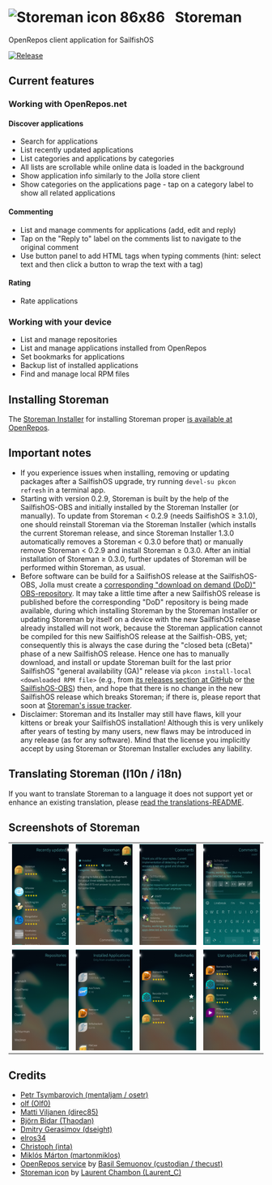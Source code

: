 # ![Storeman icon 86x86](https://github.com/storeman-developers/harbour-storeman/raw/master/icons/86x86/harbour-storeman.png) &nbsp; **Storeman**

OpenRepos client application for SailfishOS

[![Release](https://img.shields.io/github/release/storeman-developers/harbour-storeman.svg)](https://github.com/storeman-developers/harbour-storeman/releases)

## Current features

### Working with OpenRepos.net
#### Discover applications
- Search for applications
- List recently updated applications
- List categories and applications by categories
- All lists are scrollable while online data is loaded in the background
- Show application info similarly to the Jolla store client
- Show categories on the applications page - tap on a category label to show all related applications
#### Commenting
- List and manage comments for applications (add, edit and reply)
- Tap on the "Reply to" label on the comments list to navigate to the original comment
- Use button panel to add HTML tags when typing comments (hint: select text and then click a button to wrap the text with a tag)
#### Rating
- Rate applications

### Working with your device
- List and manage repositories
- List and manage applications installed from OpenRepos
- Set bookmarks for applications
- Backup list of installed applications
- Find and manage local RPM files

## Installing Storeman

The [Storeman Installer](https://github.com/storeman-developers/harbour-storeman-installer#readme) for installing Storeman proper [is available at OpenRepos](https://openrepos.net/content/olf/storeman-installer).

## Important notes

* If you experience issues when installing, removing or updating packages after a SailfishOS upgrade, try running `devel-su pkcon refresh` in a terminal app.
* Starting with version 0.2.9, Storeman is built by the help of the SailfishOS-OBS and initially installed by the Storeman Installer (or manually).  To update from Storeman < 0.2.9 (needs SailfishOS ≥ 3.1.0), one should reinstall Storeman via the Storeman Installer (which installs the current Storeman release, and since Storeman Installer 1.3.0 automatically removes a Storeman < 0.3.0 before that) or manually remove Storeman < 0.2.9 and install Storeman ≥ 0.3.0.  After an initial installation of Storeman ≥ 0.3.0, further updates of Storeman will be performed within Storeman, as usual.
* Before software can be build for a SailfishOS release at the SailfishOS-OBS, Jolla must create a [corresponding "download on demand (DoD)" OBS-repository](https://build.merproject.org/project/subprojects/sailfishos).  It may take a little time after a new SailfishOS release is published before the corresponding "DoD" repository is being made available, during which installing Storeman by the Storeman Installer or updating Storeman by itself on a device with the new SailfishOS release already installed will not work, because the Storeman application cannot be compiled for this new SailfishOS release at the Sailfish-OBS, yet; consequently this is always the case during the "closed beta (cBeta)" phase of a new SailfishOS release.  Hence one has to manually download, and install or update Storeman built for the last prior SailfishOS  "general availability (GA)" release via `pkcon install-local <downloaded RPM file>` (e.g., from [its releases section at GitHub](https://github.com/storeman-developers/harbour-storeman/releases) or [the SailfishOS-OBS](https://build.merproject.org/project/show/home:olf:harbour-storeman)) then, and hope that there is no change in the new SailfishOS release which breaks Storeman; if there is, please report that soon at [Storeman's issue tracker](https://github.com/storeman-developers/harbour-storeman/issues).
* Disclaimer: Storeman and its Installer may still have flaws, kill your kittens or break your SailfishOS installation!  Although this is very unlikely after years of testing by many users, new flaws may be introduced in any release (as for any software).  Mind that the license you implicitly accept by using Storeman or Storeman Installer excludes any liability.

## Translating Storeman (l10n / i18n)

If you want to translate Storeman to a language it does not support yet or enhance an existing translation, please [read the translations-README](https://github.com/storeman-developers/harbour-storeman/tree/master/translations#readme).

## Screenshots of Storeman

|     |     |     |     |
| --- | --- | --- | --- |
| ![RecentAppsPage](https://github.com/storeman-developers/harbour-storeman/raw/master/.xdata/screenshots/screenshot-screenshot-storeman-01.png) | ![AppPage](https://github.com/storeman-developers/harbour-storeman/raw/master/.xdata/screenshots/screenshot-screenshot-storeman-02.png) | ![CommentsPage](https://github.com/storeman-developers/harbour-storeman/raw/master/.xdata/screenshots/screenshot-screenshot-storeman-03.png) | ![Commenting](https://github.com/storeman-developers/harbour-storeman/raw/master/.xdata/screenshots/screenshot-screenshot-storeman-04.png) |
| ![RepositoriesPage](https://github.com/storeman-developers/harbour-storeman/raw/master/.xdata/screenshots/screenshot-screenshot-storeman-06.png) | ![InstalledAppsPage](https://github.com/storeman-developers/harbour-storeman/raw/master/.xdata/screenshots/screenshot-screenshot-storeman-07.png) | ![BookmarksPage](https://github.com/storeman-developers/harbour-storeman/raw/master/.xdata/screenshots/screenshot-screenshot-storeman-08.png) | ![RepositoryPage](https://github.com/storeman-developers/harbour-storeman/raw/master/.xdata/screenshots/screenshot-screenshot-storeman-09.png) |

## Credits

- [Petr Tsymbarovich (mentaljam / osetr)](https://github.com/mentaljam)
- [olf (Olf0)](https://github.com/Olf0)
- [Matti Viljanen (direc85)](https://github.com/direc85)
- [Björn Bidar (Thaodan)](https://github.com/Thaodan)
- [Dmitry Gerasimov (dseight)](https://github.com/dseight)
- [elros34](https://github.com/elros34)
- [Christoph (inta)](https://github.com/inta)
- [Miklós Márton (martonmiklos)](https://github.com/martonmiklos)
- [OpenRepos service](https://openrepos.net/content/basil/about-openrepos) by [Basil Semuonov (custodian / thecust)](https://github.com/custodian)
- [Storeman icon](https://github.com/storeman-developers/harbour-storeman/raw/master/icons/harbour-storeman.svg) by [Laurent Chambon (Laurent_C)](https://mastodon.social/@Laurent_C)
